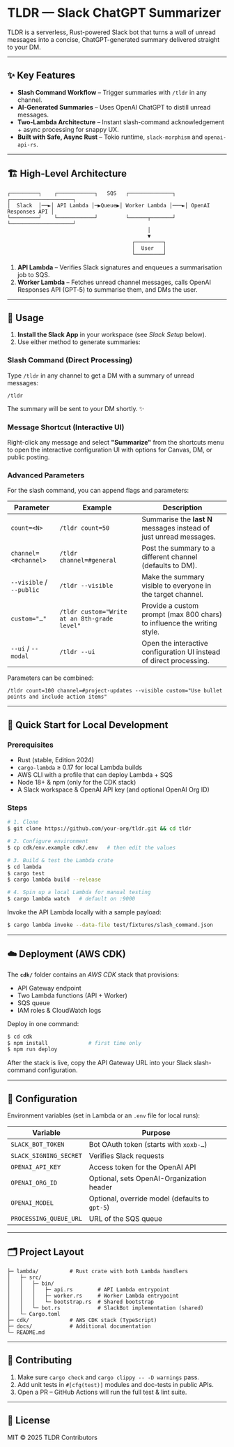 # TLDR — Slack ChatGPT Summarizer

TLDR is a serverless, Rust-powered Slack bot that turns a wall of unread messages into a concise, ChatGPT-generated summary delivered straight to your DM.

---

## ✨ Key Features

- **Slash Command Workflow** – Trigger summaries with `/tldr` in any channel.
- **AI-Generated Summaries** – Uses OpenAI ChatGPT to distill unread messages.
- **Two-Lambda Architecture** – Instant slash-command acknowledgement + async processing for snappy UX.
- **Built with Safe, Async Rust** – Tokio runtime, `slack-morphism` and `openai-api-rs`.

---

## 🏗️  High-Level Architecture

```
┌─────────┐    ┌────────────┐   SQS   ┌──────────────┐    ┌────────────────────┐
│  Slack  │──►│ API Lambda │─▶Queue▶│ Worker Lambda │───►│ OpenAI Responses API │
└─────────┘    └────────────┘         └──────┬───────┘    └────────────────────┘
                                             │
                                             ▼
                                        ┌─────────┐
                                        │  User   │
                                        └─────────┘
```

1. **API Lambda** – Verifies Slack signatures and enqueues a summarisation job to SQS.
2. **Worker Lambda** – Fetches unread channel messages, calls OpenAI Responses API (GPT‑5) to summarise them, and DMs the user.

---

## 🚀  Usage

1. **Install the Slack App** in your workspace (see *Slack Setup* below).
2. Use either method to generate summaries:

### Slash Command (Direct Processing)

Type `/tldr` in any channel to get a DM with a summary of unread messages:

```text
/tldr
```

The summary will be sent to your DM shortly. ✨

### Message Shortcut (Interactive UI)

Right-click any message and select **"Summarize"** from the shortcuts menu to open the interactive configuration UI with options for Canvas, DM, or public posting.

### Advanced Parameters

For the slash command, you can append flags and parameters:

| Parameter | Example | Description |
|-----------|---------|-------------|
| `count=<N>` | `/tldr count=50` | Summarise the **last N** messages instead of just unread messages. |
| `channel=<#channel>` | `/tldr channel=#general` | Post the summary to a different channel (defaults to DM). |
| `--visible` / `--public` | `/tldr --visible` | Make the summary visible to everyone in the target channel. |
| `custom="…"` | `/tldr custom="Write at an 8th-grade level"` | Provide a custom prompt (max 800 chars) to influence the writing style. |
| `--ui` / `--modal` | `/tldr --ui` | Open the interactive configuration UI instead of direct processing. |

Parameters can be combined:

```text
/tldr count=100 channel=#project-updates --visible custom="Use bullet points and include action items"
```

---

## 🔧  Quick Start for Local Development

### Prerequisites

- Rust (stable, Edition 2024)
- `cargo-lambda` ≥ 0.17 for local Lambda builds
- AWS CLI with a profile that can deploy Lambda + SQS
- Node 18+ & npm (only for the CDK stack)
- A Slack workspace & OpenAI API key (and optional OpenAI Org ID)

### Steps

```bash
# 1. Clone
$ git clone https://github.com/your-org/tldr.git && cd tldr

# 2. Configure environment
$ cp cdk/env.example cdk/.env   # then edit the values

# 3. Build & test the Lambda crate
$ cd lambda
$ cargo test
$ cargo lambda build --release

# 4. Spin up a local Lambda for manual testing
$ cargo lambda watch   # default on :9000
```

Invoke the API Lambda locally with a sample payload:

```bash
$ cargo lambda invoke --data-file test/fixtures/slash_command.json
```

---

## ☁️  Deployment (AWS CDK)

The **`cdk/`** folder contains an *AWS CDK* stack that provisions:

- API Gateway endpoint
- Two Lambda functions (API + Worker)
- SQS queue
- IAM roles & CloudWatch logs

Deploy in one command:

```bash
$ cd cdk
$ npm install             # first time only
$ npm run deploy
```

After the stack is live, copy the API Gateway URL into your Slack slash-command configuration.

---

## 🔐  Configuration

Environment variables (set in Lambda or an `.env` file for local runs):

| Variable | Purpose |
|----------|---------|
| `SLACK_BOT_TOKEN` | Bot OAuth token (starts with `xoxb-…`) |
| `SLACK_SIGNING_SECRET` | Verifies Slack requests |
| `OPENAI_API_KEY` | Access token for the OpenAI API |
| `OPENAI_ORG_ID` | Optional, sets OpenAI-Organization header |
| `OPENAI_MODEL` | Optional, override model (defaults to `gpt-5`) |
| `PROCESSING_QUEUE_URL` | URL of the SQS queue |

---

## 🗂️  Project Layout

```
├─ lambda/          # Rust crate with both Lambda handlers
│   ├─ src/
│   │   ├─ bin/
│   │   │   ├─ api.rs        # API Lambda entrypoint
│   │   │   ├─ worker.rs     # Worker Lambda entrypoint
│   │   │   └─ bootstrap.rs  # Shared bootstrap
│   │   └─ bot.rs            # SlackBot implementation (shared)
│   └─ Cargo.toml
├─ cdk/             # AWS CDK stack (TypeScript)
├─ docs/            # Additional documentation
└─ README.md
```

---

## 🤝  Contributing

1. Make sure `cargo check` and `cargo clippy -- -D warnings` pass.
2. Add unit tests in `#[cfg(test)]` modules and doc-tests in public APIs.
3. Open a PR – GitHub Actions will run the full test & lint suite.

---

## 📄  License

MIT © 2025 TLDR Contributors
